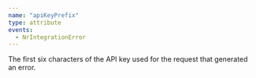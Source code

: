 ```yaml
---
name: "apiKeyPrefix"
type: attribute
events:
  - NrIntegrationError
---
```


The first six characters of the API key used for the request that generated an error.
